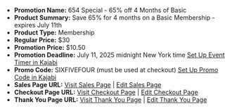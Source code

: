 - **Promotion Name:** 654 Special - 65% off 4 Months of Basic
- **Product Summary:** Save 65% for 4 months on a Basic Membership - expires July 11th
- **Product Type:** Membership
- **Regular Price:** $30
- **Promotion Price:** $10.50
- **Promotion Deadline:** July 11, 2025 midnight New York time [Set Up Event Timer in Kajabi](https://app.kajabi.com/admin/sites/2148200488/events)
- **Promo Code:** SIXFIVEFOUR (must be used at checkout) [Set Up Promo Code in Kajabi](https://app.kajabi.com/admin/sites/2148200488/coupons)
- **Sales Page URL:** [Visit Sales Page](https://www.pipersdojo.university/654-special-basic-membership) | [Edit Sales Page](https://app.kajabi.com/admin/landing_pages/2151301863)
- **Checkout Page URL:** [Visit Checkout Page](https://www.pipersdojo.university/offers/ZqFEkMLh/checkout) | [Edit Checkout Page](https://app.kajabi.com/admin/offers/2149343312/checkout/edit)
- **Thank You Page URL:** [Visit Thank You Page](https://www.pipersdojo.university/thank-you-basic-membership-purchase) | [Edit Thank You Page](https://app.kajabi.com/admin/landing_pages/2151301622)